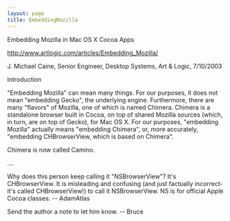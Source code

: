 ```yaml
---
layout: page
title: EmbeddingMozilla
---
```


Embedding Mozilla in Mac OS X Cocoa Apps

http://www.artlogic.com/articles/Embedding_Mozilla/

J. Michael Caine, Senior Engineer, Desktop Systems, Art & Logic, 7/10/2003


Introduction

"Embedding Mozilla" can mean many things. For our purposes, it does not mean "embedding Gecko", the underlying engine. Furthermore, there are many "flavors" of Mozilla, one of which is named Chimera. Chimera is a standalone browser built in Cocoa, on top of shared Mozilla sources (which, in turn, are on top of Gecko), for Mac OS X. For our purposes, "embedding Mozilla" actually means "embedding Chimera", or, more accurately, "embedding CHBrowserView, which is based on Chimera".

Chimera is now called Camino.

....

Why does this person keep calling it "NSBrowserView"? It's CHBrowserView. It is misleading and confusing (and just factually incorrect- it's called CHBrowserView!) to call it NSBrowserView. NS is for official Apple Cocoa classes. -- AdamAtlas

Send the author a note to let him know.  -- Bruce

